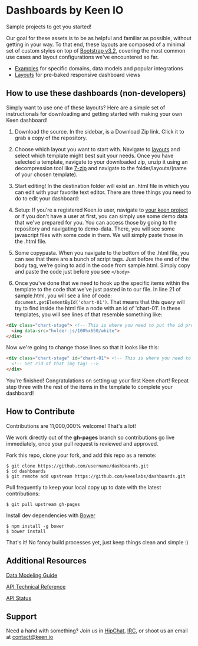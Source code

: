 Dashboards by Keen IO
=====================

Sample projects to get you started!

Our goal for these assets is to be as helpful and familiar as possible, without getting in your way. To that end, these layouts are composed of a minimal set of custom styles on top of [Bootstrap v3.2](http://getbootstrap.com/), covering the most common use cases and layout configurations we've encountered so far.

* [Examples](http://keenlabs.github.io/dashboards/) for specific domains, data models and popular integrations
* [Layouts](http://keenlabs.github.io/dashboards/layouts) for pre-baked responsive dashboard views

## How to use these dashboards (non-developers)

Simply want to use one of these layouts? Here are a simple set of instructionals for downloading and getting started with making your own Keen dashboard!

1. Download the source. In the sidebar, is a Download Zip link. Click it to grab a copy of the repository.

2. Choose which layout you want to start with. Navigate to [layouts](http://keenlabs.github.io/dashboards/layouts/) and select which template might best suit your needs. Once you have selected a template, navigate to your downloaded zip, unzip it using an decompression tool like [7-zip](http://7-zip.en.softonic.com/) and navigate to the folder/layouts/(name of your chosen template).

3. Start editing! In the destination folder will exist an .html file in which you can edit with your favorite text editor. There are three things you need to do to edit your dashboard:
  1. Setup: If you're a registered Keen.io user, navigate to [your keen project](http://keen.io/home) or if you don't have a user at first, you can simply use some demo data that we've prepared for you. You can access those by going to the repository and navigating to demo-data. There, you will see some javascript files with some code in them. We will simply paste those in the .html file.
  2. Some copypasta. When you navigate to the bottom of the .html file, you can see that there are a bunch of script tags. Just before the end of the body tag, we're going to add in the code from sample.html. Simply copy and paste the code just before you see ```</body>```
  3. Once you've done that we need to hook up the specific items within the template to the code that we've just pasted in to our file. In line 21 of sample.html, you will see a line of code: ```document.getElementById('chart-01')```. That means that this *query* will try to find inside the html file a node with an id of 'chart-01'. In these templates, you will see lines of that resemble something like:
  ```html
  <div class="chart-stage"> <!-- This is where you need to put the id property in! -->
    <img data-src="holder.js/100%x650/white">
  </div>
  ```
  Now we're going to change those lines so that it looks like this:
  ```html
  <div class="chart-stage" id="chart-01"> <!-- This is where you need to put the id property in! -->
    <!-- Get rid of that img tag! -->
  </div>
  ```
  You're finished! Congratulations on setting up your first Keen chart! Repeat step three with the rest of the items in the template to complete your dashboard!


## How to Contribute

Contributions are 11,000,000% welcome! That's a lot!

We work directly out of the **gh-pages** branch so contributions go live immediately, once your pull request is reviewed and approved.

Fork this repo, clone your fork, and add this repo as a remote:

```
$ git clone https://github.com/username/dashboards.git
$ cd dashboards
$ git remote add upstream https://github.com/keenlabs/dashboards.git
```

Pull frequently to keep your local copy up to date with the latest contributions:

```
$ git pull upstream gh-pages
```

Install dev dependencies with [Bower](http://bower.io/)

```
$ npm install -g bower
$ bower install
```

That's it! No fancy build processes yet, just keep things clean and simple :)


## Additional Resources

[Data Modeling Guide](https://github.com/keenlabs/data-modeling-guide/)

[API Technical Reference](https://keen.io/docs/api/reference/)

[API Status](http://status.keen.io/)


## Support

Need a hand with something? Join us in [HipChat](http://users.keen.io/), [IRC](http://webchat.freenode.net/?channels=keen-io), or shoot us an email at [contact@keen.io](mailto:contact@keen.io)
